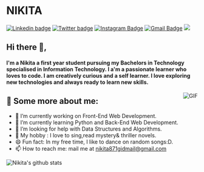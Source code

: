 # NIKITA
[![Linkedin badge](https://img.shields.io/badge/nikkita8-30302f?style=flat&logo=linkedin)](https://www.linkedin.com/in/nikkita8/)
[![Twitter badge](https://img.shields.io/badge/@scintillating_n-30302f?style=flat&logo=twitter)](https://twitter.com/scintillating_n)
[![Instagram Badge](https://img.shields.io/badge/@i_nikkita_-30302f?style=flat&logo=instagram&logoColor=white)](https://instagram.com/i_nikkita_)
[![Gmail Badge](https://img.shields.io/badge/nikita871gidmail@gmail.com-30302f?style=flat&logo=Gmail&logoColor=white)](mailto:nikita871gidmail@gmail.com)
![](https://visitor-badge.glitch.me/badge?page_id=geekygirl8.geekygirl8)  

## Hi there 👋,
#### I'm a Nikita a first year student pursuing my Bachelors in Technology specialised in Information Technology. I a'm a passionate learner who loves to code. I am creatively curious and a self learner. I love exploring new technologies and always ready to learn new skills.
<img align="right" alt="GIF" src="https://animeright.news/wp-content/uploads/sites/2/2019/01/ARN-Coding-2.gif" />


## 🧐 Some more about me:
- 🔭 I’m currently working on Front-End Web Development.
- 🌱 I’m currently learning Python and Back-End Web Development.
- 🤔 I’m looking for help with Data Structures and Algorithms.
- 🎨 My hobby : I love to sing,read mystery& thriller novels.
- 😄 Fun fact: In my free time, I like to dance on random songs:D.
- 📫 How to reach me: mail me at [nikita871gidmail@gmail.com](mailto:nikita871gidmail@gmail.com)



![Nikita's github stats](https://github-readme-stats.vercel.app/api?username=geekygirl8&show_icons=true&hide_border=true&hide=["stars"])



